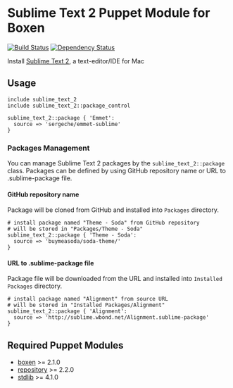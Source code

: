 # Sublime Text 2 Puppet Module for Boxen

[![Build Status](https://travis-ci.org/jozefizso/puppet-sublime_text_2.png?branch=master)](https://travis-ci.org/jozefizso/puppet-sublime_text_2)
[![Dependency Status](https://gemnasium.com/jozefizso/puppet-sublime_text_2.png)](https://gemnasium.com/jozefizso/puppet-sublime_text_2)

Install [Sublime Text 2](http://www.sublimetext.com/2), a text-editor/IDE for Mac

## Usage

```puppet
include sublime_text_2
include sublime_text_2::package_control

sublime_text_2::package { 'Emmet':
  source => 'sergeche/emmet-sublime'
}
```

### Packages Management

You can manage Sublime Text 2 packages by the `sublime_text_2::package` class. Packages can be defined by using GitHub repository name or URL to .sublime-package file.

#### GitHub repository name

Package will be cloned from GitHub and installed into `Packages` directory.

```puppet
# install package named "Theme - Soda" from GitHub repository
# will be stored in "Packages/Theme - Soda"
sublime_text_2::package { 'Theme - Soda':
  source => 'buymeasoda/soda-theme/'
}
```


#### URL to .sublime-package file

Package file will be downloaded from the URL and installed into `Installed Packages` directory.

```puppet
# install package named "Alignment" from source URL
# will be stored in "Installed Packages/Alignment"
sublime_text_2::package { 'Alignment':
  source => 'http://sublime.wbond.net/Alignment.sublime-package'
}
```

## Required Puppet Modules

* [boxen] >= 2.1.0
* [repository] >= 2.2.0
* [stdlib] >= 4.1.0


[boxen]: https://github.com/boxen/puppet-boxen
[repository]: https://github.com/boxen/puppet-repository
[stdlib]: https://github.com/puppetlabs/puppetlabs-stdlib
